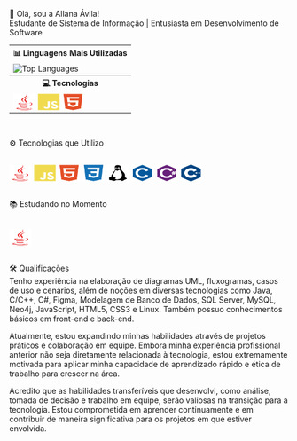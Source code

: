 👋 Olá, sou a Allana Ávila!
<br>
Estudante de Sistema de Informação | Entusiasta em Desenvolvimento de Software
<br>

<table>
  <tr>
    <th colspan="2">📊 Linguagens Mais Utilizadas</th>
  </tr>
  <tr>
    <td>
      <img src="https://github-readme-stats.vercel.app/api/top-langs/?username=allanaavila&langs_count=8&layout=compact&theme=dracula" alt="Top Languages">
    </td>
  </tr>
  <tr>
    <th colspan="2">💻 Tecnologias</th>
  </tr>
  <tr>
    <td>
      <img align="center" alt="allana-java" height="30" width="40" src="https://raw.githubusercontent.com/devicons/devicon/master/icons/java/java-plain.svg">
      <img align="center" alt="allana-javascript" height="30" width="40" src="https://raw.githubusercontent.com/devicons/devicon/master/icons/javascript/javascript-plain.svg">
      <img align="center" alt="allana-html5" height="30" width="40" src="https://raw.githubusercontent.com/devicons/devicon/master/icons/html5/html5-plain.svg">
    </td>
  </tr>
</table>

<br>

⚙️ Tecnologias que Utilizo
<br>
<div style="display: inline_block"><br>
  <img align="center" alt="allana-java" height="30" width="40" src="https://raw.githubusercontent.com/devicons/devicon/master/icons/java/java-plain.svg">
  <img align="center" alt="allana-javascript" height="30" width="40" src="https://raw.githubusercontent.com/devicons/devicon/master/icons/javascript/javascript-plain.svg">
  <img align="center" alt="allana-html5" height="30" width="40" src="https://raw.githubusercontent.com/devicons/devicon/master/icons/html5/html5-plain.svg">
  <img align="center" alt="allana-css3" height="30" width="40" src="https://raw.githubusercontent.com/devicons/devicon/master/icons/css3/css3-plain.svg">
  <img align="center" alt="allana-linux" height="30" width="40" src="https://raw.githubusercontent.com/devicons/devicon/master/icons/linux/linux-plain.svg">
  <img align="center" alt="allana-c" height="30" width="40" src="https://raw.githubusercontent.com/devicons/devicon/master/icons/c/c-plain.svg">
  <img align="center" alt="allana-csharp" height="30" width="40" src="https://raw.githubusercontent.com/devicons/devicon/master/icons/csharp/csharp-plain.svg">
  <img align="center" alt="allana-cplusplus" height="30" width="40" src="https://raw.githubusercontent.com/devicons/devicon/master/icons/cplusplus/cplusplus-plain.svg">
</div>
<br>

📚 Estudando no Momento
<br>
<div style="display: inline_block"><br>
  <img align="center" alt="allana-java" height="30" width="40" src="https://raw.githubusercontent.com/devicons/devicon/master/icons/java/java-plain.svg">
</div>
<br>

🛠️ Qualificações
<br>
Tenho experiência na elaboração de diagramas UML, fluxogramas, casos de uso e cenários, além de noções em diversas tecnologias como Java, C/C++, C#, Figma, Modelagem de Banco de Dados, SQL Server, MySQL, Neo4j, JavaScript, HTML5, CSS3 e Linux. Também possuo conhecimentos básicos em front-end e back-end.

Atualmente, estou expandindo minhas habilidades através de projetos práticos e colaboração em equipe. Embora minha experiência profissional anterior não seja diretamente relacionada à tecnologia, estou extremamente motivada para aplicar minha capacidade de aprendizado rápido e ética de trabalho para crescer na área.

Acredito que as habilidades transferíveis que desenvolvi, como análise, tomada de decisão e trabalho em equipe, serão valiosas na transição para a tecnologia. Estou comprometida em aprender continuamente e em contribuir de maneira significativa para os projetos em que estiver envolvida.
